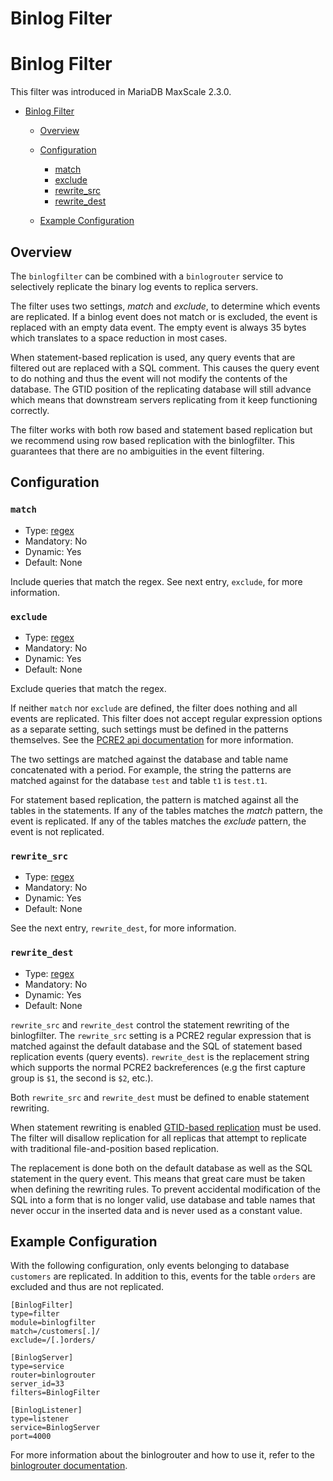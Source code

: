 
# Binlog Filter

# Binlog Filter


This filter was introduced in MariaDB MaxScale 2.3.0.




* [Binlog Filter](#binlog-filter)

  * [Overview](#overview)
  * [Configuration](#configuration)

    * [match](#match)
    * [exclude](#exclude)
    * [rewrite_src](#rewrite_src)
    * [rewrite_dest](#rewrite_dest)
  * [Example Configuration](#example-configuration)




## Overview


The `binlogfilter` can be combined with a `binlogrouter` service to selectively
replicate the binary log events to replica servers.


The filter uses two settings, *match* and *exclude*, to determine which events
are replicated. If a binlog event does not match or is excluded, the event is
replaced with an empty data event. The empty event is always 35 bytes which
translates to a space reduction in most cases.


When statement-based replication is used, any query events that are filtered out
are replaced with a SQL comment. This causes the query event to do nothing and
thus the event will not modify the contents of the database. The GTID position
of the replicating database will still advance which means that downstream
servers replicating from it keep functioning correctly.


The filter works with both row based and statement based replication but we
recommend using row based replication with the binlogfilter. This guarantees
that there are no ambiguities in the event filtering.


## Configuration


### `match`


* Type: [regex](../mariadb-maxscale-23-02-getting-started/mariadb-maxscale-2302-mariadb-maxscale-configuration-guide.md#regular-expressions)
* Mandatory: No
* Dynamic: Yes
* Default: None


Include queries that match the regex. See next entry, `exclude`, for more information.


### `exclude`


* Type: [regex](../mariadb-maxscale-23-02-getting-started/mariadb-maxscale-2302-mariadb-maxscale-configuration-guide.md#regular-expressions)
* Mandatory: No
* Dynamic: Yes
* Default: None


Exclude queries that match the regex.


If neither `match` nor `exclude` are defined, the filter does nothing and all events
are replicated. This filter does not accept regular expression options as a separate
setting, such settings must be defined in the patterns themselves. See the
[PCRE2 api documentation](https://www.pcre.org/current/doc/html/pcre2api.html#SEC20) for
more information.


The two settings are matched against the database and table name concatenated
with a period. For example, the string the patterns are matched against for the
database `test` and table `t1` is `test.t1`.


For statement based replication, the pattern is matched against all the tables
in the statements. If any of the tables matches the *match* pattern, the event
is replicated. If any of the tables matches the *exclude* pattern, the event is
not replicated.


### `rewrite_src`


* Type: [regex](../mariadb-maxscale-23-02-getting-started/mariadb-maxscale-2302-mariadb-maxscale-configuration-guide.md#regular-expressions)
* Mandatory: No
* Dynamic: Yes
* Default: None


See the next entry, `rewrite_dest`, for more information.


### `rewrite_dest`


* Type: [regex](../mariadb-maxscale-23-02-getting-started/mariadb-maxscale-2302-mariadb-maxscale-configuration-guide.md#regular-expressions)
* Mandatory: No
* Dynamic: Yes
* Default: None


`rewrite_src` and `rewrite_dest` control the statement rewriting of the binlogfilter.
The `rewrite_src` setting is a PCRE2 regular expression that is matched against
the default database and the SQL of statement based replication events (query
events). `rewrite_dest` is the replacement string which supports the normal
PCRE2 backreferences (e.g the first capture group is `$1`, the second is `$2`,
etc.).


Both `rewrite_src` and `rewrite_dest` must be defined to enable statement rewriting.


When statement rewriting is enabled
[GTID-based replication](https://app.gitbook.com/s/SsmexDFPv2xG2OTyO5yV/server-usage/replication-cluster-multi-master/standard-replication/gtid)
must be used. The filter will disallow replication for all replicas that attempt
to replicate with traditional file-and-position based replication.


The replacement is done both on the default database as well as the SQL
statement in the query event. This means that great care must be taken when
defining the rewriting rules. To prevent accidental modification of the SQL into
a form that is no longer valid, use database and table names that never occur in
the inserted data and is never used as a constant value.


## Example Configuration


With the following configuration, only events belonging to database `customers`
are replicated. In addition to this, events for the table `orders` are excluded
and thus are not replicated.



```
[BinlogFilter]
type=filter
module=binlogfilter
match=/customers[.]/
exclude=/[.]orders/

[BinlogServer]
type=service
router=binlogrouter
server_id=33
filters=BinlogFilter

[BinlogListener]
type=listener
service=BinlogServer
port=4000
```



For more information about the binlogrouter and how to use it, refer to the
[binlogrouter documentation](../mariadb-maxscale-23-02-routers/mariadb-maxscale-2302-binlogrouter.md).
